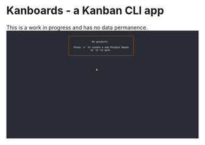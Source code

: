 # Kanboards - a Kanban CLI app  
This is a work in progress and has no data permanence.
![image](demo.gif)


